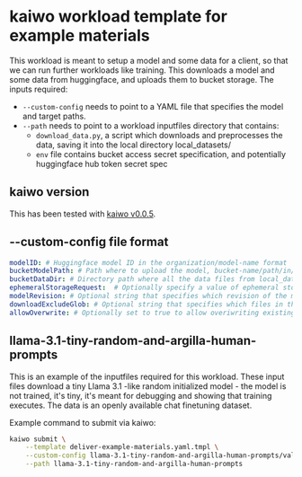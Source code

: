 # kaiwo workload template for example materials

This workload is meant to setup a model and some data for a client, so that we can run further workloads like training.
This downloads a model and some data from huggingface, and uploads them to bucket storage.
The inputs required:
- `--custom-config` needs to point to a YAML file that specifies the model and target paths.
- `--path` needs to point to a workload inputfiles directory that contains:
    - `download_data.py`, a script which downloads and preprocesses the data, saving it into the local directory local_datasets/
    - `env` file contains bucket access secret specification, and potentially huggingface hub token secret spec

## kaiwo version
This has been tested with [kaiwo v0.0.5](https://github.com/silogen/kaiwo/releases/tag/v.0.0.5).

## --custom-config file format

```yaml
modelID: # Huggingface model ID in the organization/model-name format
bucketModelPath: # Path where to upload the model, bucket-name/path/in/bucket/ending/in/desired-model-name
bucketDataDir: # Directory path where all the data files from local_datasets/ are uploaded to
ephemeralStorageRequest:  # Optionally specify a value of ephemeral storage that you reserve for this job. Can be useful to request enough space if you're downloading a very large model.
modelRevision: # Optional string that specifies which revision of the model should be downloaded.
downloadExcludeGlob: # Optional string that specifies which files in the huggingface model repository should be excluded from the download, default: 'original/*'
allowOverwrite: # Optionally set to true to allow overiwriting existing files in the bucket, default false
```

## llama-3.1-tiny-random-and-argilla-human-prompts
This is an example of the inputfiles required for this workload. These input files download a tiny Llama 3.1 -like random initialized model - the model is not trained, it's tiny, it's meant for debugging and showing that training executes. The data is an openly available chat finetuning dataset.

Example command to submit via kaiwo:
```bash
kaiwo submit \
    --template deliver-example-materials.yaml.tmpl \
    --custom-config llama-3.1-tiny-random-and-argilla-human-prompts/values.yaml \
    --path llama-3.1-tiny-random-and-argilla-human-prompts
```
